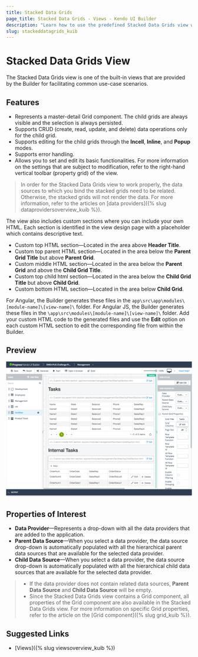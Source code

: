 ```yaml
---
title: Stacked Data Grids
page_title: Stacked Data Grids - Views - Kendo UI Builder
description: "Learn how to use the predefined Stacked Data Grids view which is provided by the Kendo UI Builder tool for creating and managing Angular and AngularJS-based web applications."
slug: stackeddatagrids_kuib
---
```


# Stacked Data Grids View

The Stacked Data Grids view is one of the built-in views that are provided by the Builder for facilitating common use-case scenarios.

## Features

* Represents a master-detail Grid component. The child grids are always visible and the selection is always persisted.
* Supports CRUD (create, read, update, and delete) data operations only for the child grid.
* Supports editing for the child grids through the **Incell**, **Inline**, and **Popup** modes.
* Supports error handling.
* Allows you to set and edit its basic functionalities. For more information on the settings that are subject to modification, refer to the right-hand vertical toolbar (property grid) of the view.

> In order for the Stacked Data Grids view to work properly, the data sources to which you bind the stacked grids need to be related. Otherwise, the stacked grids will not render the data. For more information, refer to the articles on [data providers]({% slug dataprovidersoverview_kuib %}).

The view also includes custom sections where you can include your own HTML. Each section is identified in the view design page with a placeholder which contains descriptive text.

* Custom top HTML section&mdash;Located in the area above **Header Title**.
* Custom top parent HTML section&mdash;Located in the area below the **Parent Grid Title** but above **Parent Grid**.
* Custom middle HTML section&mdash;Located in the area below the **Parent Grid** and above the **Child Grid Title**.
* Custom top child html section&mdash;Located in the area below the **Child Grid Title** but above **Child Grid**.
* Custom bottom HTML section&mdash;Located in the area below **Child Grid**.

For Angular, the Builder generates these files in the `app\src\app\modules\[module-name]\[view-name]\` folder. For Angular JS, the Builder generates these files in the `\app\src\modules\[module-name]\[view-name]\` folder. Add your custom HTML code to the generated files and use the **Edit** option on each custom HTML section to edit the corresponding file from within the Builder.

## Preview

<img src="../images/kuib-views-stacked-data-grids.png" class="img-responsive" alt="Stacked Data Grids View"/>

## Properties of Interest

* **Data Provider**&mdash;Represents a drop-down with all the data providers that are added to the application.
* **Parent Data Source**&mdash;When you select a data provider, the data source drop-down is automatically populated with all the hierarchical parent data sources that are available for the selected data provider.
* **Child Data Source**&mdash;When you select a data provider, the data source drop-down is automatically populated with all the hierarchical child data sources that are available for the selected data provider.

> * If the data provider does not contain related data sources, **Parent Data Source** and **Child Data Source** will be empty.
> * Since the Stacked Data Grids view contains a Grid component, all properties of the Grid component are also available in the Stacked Data Grids view. For more information on specific Grid properties, refer to the article on the [Grid component]({% slug grid_kuib %}).

## Suggested Links

* [Views]({% slug viewsoverview_kuib %})
